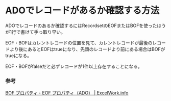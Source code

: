 # ADOでレコードがあるか確認する方法

ADOでレコードのあるか確認するにはRecordsetのEOFまたはBOFを使ったほうが1行で書けて手っ取り早い。

EOF・BOFはカレントレコードの位置を見て、カレントレコードが最後のレコードより後にあるとEOFはtrueになり、先頭のレコードより前にある場合はBOFがtrueになる。

EOF・BOFがfalseだと必ずレコードが1件以上存在することになる。

### 参考

[BOF プロパティ・EOF プロパティ（ADO） \| ExcelWork\.info](https://excelwork.info/excel/adobofeof/)